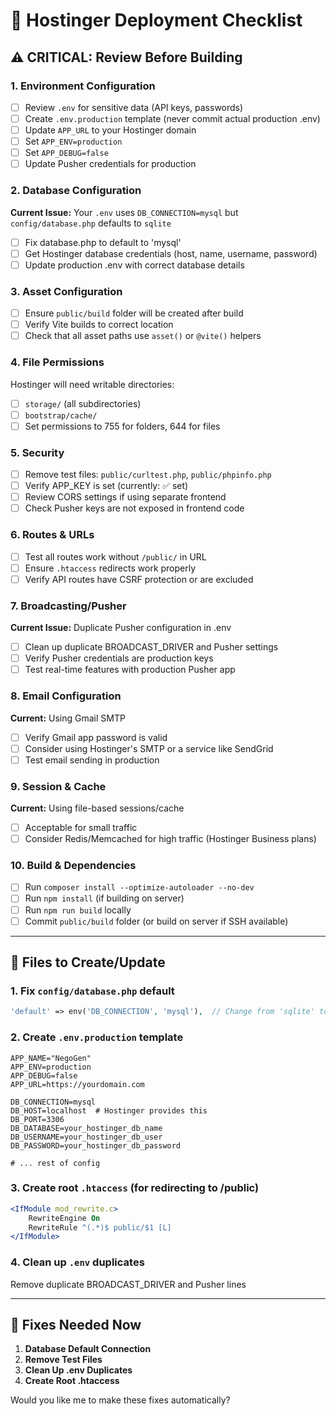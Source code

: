 # 🚀 Hostinger Deployment Checklist

## ⚠️ CRITICAL: Review Before Building

### 1. **Environment Configuration**
- [ ] Review `.env` for sensitive data (API keys, passwords)
- [ ] Create `.env.production` template (never commit actual production .env)
- [ ] Update `APP_URL` to your Hostinger domain
- [ ] Set `APP_ENV=production`
- [ ] Set `APP_DEBUG=false`
- [ ] Update Pusher credentials for production

### 2. **Database Configuration**
**Current Issue:** Your `.env` uses `DB_CONNECTION=mysql` but `config/database.php` defaults to `sqlite`
- [ ] Fix database.php to default to 'mysql'
- [ ] Get Hostinger database credentials (host, name, username, password)
- [ ] Update production .env with correct database details

### 3. **Asset Configuration**
- [ ] Ensure `public/build` folder will be created after build
- [ ] Verify Vite builds to correct location
- [ ] Check that all asset paths use `asset()` or `@vite()` helpers

### 4. **File Permissions**
Hostinger will need writable directories:
- [ ] `storage/` (all subdirectories)
- [ ] `bootstrap/cache/`
- [ ] Set permissions to 755 for folders, 644 for files

### 5. **Security**
- [ ] Remove test files: `public/curltest.php`, `public/phpinfo.php`
- [ ] Verify APP_KEY is set (currently: ✅ set)
- [ ] Review CORS settings if using separate frontend
- [ ] Check Pusher keys are not exposed in frontend code

### 6. **Routes & URLs**
- [ ] Test all routes work without `/public/` in URL
- [ ] Ensure `.htaccess` redirects work properly
- [ ] Verify API routes have CSRF protection or are excluded

### 7. **Broadcasting/Pusher**
**Current Issue:** Duplicate Pusher configuration in .env
- [ ] Clean up duplicate BROADCAST_DRIVER and Pusher settings
- [ ] Verify Pusher credentials are production keys
- [ ] Test real-time features with production Pusher app

### 8. **Email Configuration**
**Current:** Using Gmail SMTP
- [ ] Verify Gmail app password is valid
- [ ] Consider using Hostinger's SMTP or a service like SendGrid
- [ ] Test email sending in production

### 9. **Session & Cache**
**Current:** Using file-based sessions/cache
- [ ] Acceptable for small traffic
- [ ] Consider Redis/Memcached for high traffic (Hostinger Business plans)

### 10. **Build & Dependencies**
- [ ] Run `composer install --optimize-autoloader --no-dev`
- [ ] Run `npm install` (if building on server)
- [ ] Run `npm run build` locally
- [ ] Commit `public/build` folder (or build on server if SSH available)

---

## 📝 Files to Create/Update

### 1. Fix `config/database.php` default
```php
'default' => env('DB_CONNECTION', 'mysql'),  // Change from 'sqlite' to 'mysql'
```

### 2. Create `.env.production` template
```env
APP_NAME="NegoGen"
APP_ENV=production
APP_DEBUG=false
APP_URL=https://yourdomain.com

DB_CONNECTION=mysql
DB_HOST=localhost  # Hostinger provides this
DB_PORT=3306
DB_DATABASE=your_hostinger_db_name
DB_USERNAME=your_hostinger_db_user
DB_PASSWORD=your_hostinger_db_password

# ... rest of config
```

### 3. Create root `.htaccess` (for redirecting to /public)
```apache
<IfModule mod_rewrite.c>
    RewriteEngine On
    RewriteRule ^(.*)$ public/$1 [L]
</IfModule>
```

### 4. Clean up `.env` duplicates
Remove duplicate BROADCAST_DRIVER and Pusher lines

---

## 🔧 Fixes Needed Now

1. **Database Default Connection**
2. **Remove Test Files**
3. **Clean Up .env Duplicates**
4. **Create Root .htaccess**

Would you like me to make these fixes automatically?
